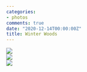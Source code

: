 ```yaml
---
categories:
- photos
comments: true
date: "2020-12-14T00:00:00Z"
title: Winter Woods
---
```

<img src="/assets/images/articles/winterwoods1.jpeg" class="responsive"><br>
<img src="/assets/images/articles/winterwoods2.jpeg" class="responsive"><br>
<img src="/assets/images/articles/winterwoods3.jpeg" class="responsive"><br>
